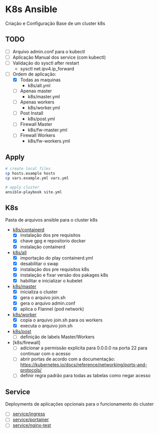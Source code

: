 # K8s Ansible

Criação e Configuração Base de um cluster k8s

## TODO

- [ ] Arquivo admin.conf para o kubectl
- [ ] Aplicação Manual dos service (com kubectl)
- [ ] Validação do sysctl after restart
  - sysctl net.ipv4.ip_forward
- [ ] Ordem de aplicação:
  - [x] Todas as maquinas 
    - k8s/all.yml
  - [ ] Apenas master
    - k8s/master.yml
  - [ ] Apenas workers
    - k8s/worker.yml
  - [ ] Post Install
    - k8s/post.yml
  - [ ] Firewall Master
    - k8s/fw-master.yml
  - [ ] Firewall Workers
    - k8s/fw-workers.yml

## Apply

```sh
# create local files
cp hosts.example hosts
cp vars.example.yml vars.yml

# apply cluster
ansible-playbook site.yml
```

## K8s

Pasta de arquivos ansible para o cluster k8s

- [k8s/containerd](k8s/containerd.yml)
  - [x] instalação dos pre requisitos
  - [x] chave gpg e repositorio docker
  - [x] instalação containerd

- [k8s/all](k8s/all.yml)
  - [x] importação do play containerd.yml
  - [x] desabilitar o swap
  - [x] instalação dos pre requisitos k8s
  - [x] instalação e fixar versão dos pakages k8s
  - [x] habilitar e inicializar o kubelet

- [k8s/master](k8s/master.yml)
  - [x] inicializa o cluster
  - [x] gera o arquivo join.sh
  - [x] gera o arquivo admin.conf
  - [x] aplica o Flannel (pod network)

- [k8s/worker](k8s/worker.yml)
  - [x] copia o arquivo join.sh para os workers
  - [x] executa o arquivo join.sh

- [k8s/post](k8s/post.yml)
  - [ ] definição de labels Master/Workers

- [k8s/firewall]
  - [ ] adicionar a permissão explicita para 0.0.0.0 na porta 22 para continuar com o acesso
  - [ ] abrir portas de acordo com a documentação: https://kubernetes.io/docs/reference/networking/ports-and-protocols/
  - [ ] definir regra padrão para todas as tabelas como negar acesso

## Service

Deployments de aplicações opcionais para o funcionamento do cluster

- [ ] [service/ingress](service/ingress.yml)
- [ ] [service/portainer](service/portainer.yml)
- [ ] [service/nginx-test](service/nginx.test.yml)
